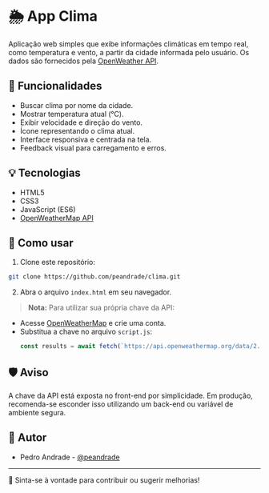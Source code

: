 # 🌦️ App Clima

Aplicação web simples que exibe informações climáticas em tempo real, como temperatura e vento, a partir da cidade informada pelo usuário. Os dados são fornecidos pela [OpenWeather API](https://openweathermap.org/).

## 🚀 Funcionalidades

- Buscar clima por nome da cidade.
- Mostrar temperatura atual (°C).
- Exibir velocidade e direção do vento.
- Ícone representando o clima atual.
- Interface responsiva e centrada na tela.
- Feedback visual para carregamento e erros.

## 💡 Tecnologias

- HTML5
- CSS3
- JavaScript (ES6)
- [OpenWeatherMap API](https://openweathermap.org/current)

## 🔧 Como usar

1. Clone este repositório:

```bash
git clone https://github.com/peandrade/clima.git
```

2. Abra o arquivo `index.html` em seu navegador.

> **Nota:** Para utilizar sua própria chave da API:
- Acesse [OpenWeatherMap](https://openweathermap.org/api) e crie uma conta.
- Substitua a chave no arquivo `script.js`:
  ```js
  const results = await fetch(`https://api.openweathermap.org/data/2.5/weather?q=${encodeURI(input)}&appid=SUA_API_KEY&units=metric&lang=pt_br`);
  ```

## 🛡️ Aviso

A chave da API está exposta no front-end por simplicidade. Em produção, recomenda-se esconder isso utilizando um back-end ou variável de ambiente segura.

## 👤 Autor

- Pedro Andrade - [@peandrade](https://github.com/peandrade)

---

🧊 Sinta-se à vontade para contribuir ou sugerir melhorias!
